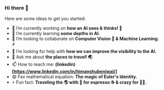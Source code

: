 ### Hi there 👋

Here are some ideas to get you started:

- 🔭 I’m currently working on <b>how an AI sees & thinks! 🤖</b>
- 🌱 I’m currently learning <b>some depths in AI.</b>
- 👯 I’m looking to collaborate on <b>Computer Vision 🥽 & Machine Learning. ⚡ </b>
- 🤔 I’m looking for help with <b>how we can improve the visibility to the AI. </b>
- 💬 Ask me about <b>the places to travel! 🌏 </b>
- 📫 How to reach me: <b>(linkedin)[https://www.linkedin.com/in/himanshubeniwal/] </b>
- 😄 Fav mathematical equation: <b>The magic of Euler's Identity. </b>
- ⚡ Fun fact: <b>Traveling the 🌎 with 🖤 for espresso ☕️ & crazy for 🐱‍💻. </b>
